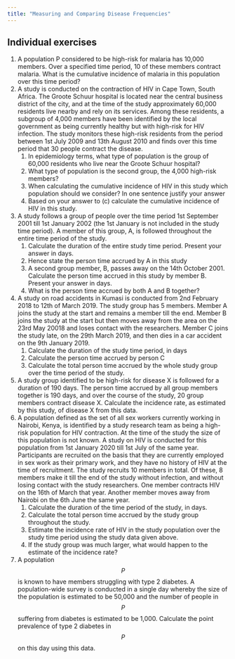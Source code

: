 ```yaml
---
title: "Measuring and Comparing Disease Frequencies"
---
```


## Individual exercises

1. A population P considered to be high-risk for malaria has 10,000 members. Over a specified time period, 10 of these members contract malaria. What is the cumulative incidence of malaria in this population over this time period?
1. A study is conducted on the contraction of HIV in Cape Town, South Africa. The Groote Schuur hospital is located near the central business district of the city, and at the time of the study approximately 60,000 residents live nearby and rely on its services. Among these residents, a subgroup of 4,000 members have been identified by the local government as being currently healthy but with high-risk for HIV infection. The study monitors these high-risk residents from the period between 1st July 2009 and 13th August 2010 and finds over this time period that 30 people contract the disease. 
    1. In epidemiology terms, what type of population is the group of 60,000 residents who live near the Groote Schuur hospital?
    1. What type of population is the second group, the 4,000 high-risk members?
    1. When calculating the cumulative incidence of HIV in this study which population should we consider? In one sentence justify your answer
    1. Based on your answer to (c) calculate the cumulative incidence of HIV in this study.
1. A study follows a group of people over the time period 1st September 2001 till 1st January 2002 (the 1st January is not included in the study time period). A member of this group, A, is followed throughout the entire time period of the study.
    1. Calculate the duration of the entire study time period. Present your answer in days. 
    1. Hence state the person time accrued by A in this study
    1. A second group member, B, passes away on the 14th October 2001. Calculate the person time accrued in this study by member B. Present your answer in days. 
    1. What is the person time accrued by both A and B together?
1. A study on road accidents in Kumasi is conducted from 2nd February 2018 to 12th of March 2019. The study group has 5 members. Member A joins the study at the start and remains a member till the end. Member B joins the study at the start but then moves away from the area on the 23rd May 20018 and loses contact with the researchers. Member C joins the study late, on the 29th March 2019, and then dies in a car accident on the 9th January 2019. 
    1. Calculate the duration of the study time period, in days
    1. Calculate the person time accrued by person C
    1. Calculate the total person time accrued by the whole study group over the time period of the study. 
1. A study group identified to be high-risk for disease X is followed for a duration of 190 days. The person time accrued by all group members together is 190 days, and over the course of the study, 20 group members contract disease X. Calculate the incidence rate, as estimated by this study, of disease X from this data. 
1. A population defined as the set of all sex workers currently working in Nairobi, Kenya, is identified by a study research team as being a high-risk population for HIV contraction. At the time of the study the size of this population is not known. A study on HIV is conducted for this population from 1st January 2020 till 1st July of the same year. Participants are recruited on the basis that they are currently employed in sex work as their primary work, and they have no history of HIV at the time of recruitment. The study recruits 10 members in total. Of these, 8 members make it till the end of the study without infection, and without losing contact with the study researchers. One member contracts HIV on the 16th of March that year. Another member moves away from Nairobi on the 6th June the same year.
    1. Calculate the duration of the time period of the study, in days.
    1. Calculate the total person time accrued by the study group throughout the study.
    1. Estimate the incidence rate of HIV in the study population over the study time period using the  study data given above.
    1. If the study group was much larger, what would happen to the estimate of the incidence rate?
1. A population $$P$$ is known to have members struggling with type 2 diabetes. A population-wide survey is conducted in a single day whereby the size of the population is estimated to be 50,000 and the number of people in $$P$$ suffering from diabetes is estimated to be 1,000. Calculate the point prevalence of type 2 diabetes in $$P$$ on this day using this data. 

